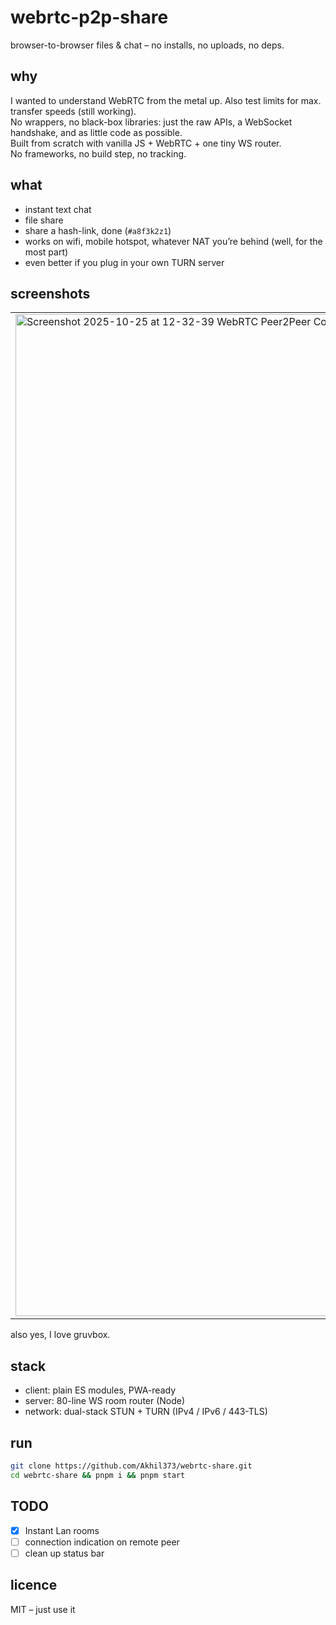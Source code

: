 # webrtc-p2p-share

browser-to-browser files & chat – no installs, no uploads, no deps.

## why

I wanted to understand WebRTC from the metal up. Also test limits for max. transfer speeds (still working).  
No wrappers, no black-box libraries: just the raw APIs, a WebSocket handshake, and as little code as possible.  
Built from scratch with vanilla JS + WebRTC + one tiny WS router.  
No frameworks, no build step, no tracking.

## what

- instant text chat
- file share
- share a hash-link, done (`#a8f3k2z1`)
- works on wifi, mobile hotspot, whatever NAT you’re behind (well, for the most part)
- even better if you plug in your own TURN server

## screenshots

<table>
  <td>
<img width="2440" height="1603" alt="Screenshot 2025-10-25 at 12-32-39 WebRTC Peer2Peer Connection" src="https://github.com/user-attachments/assets/018119b5-d26b-41cf-ad28-815098f4bc35" /></td>
  <td><img width="2438" height="1603" alt="Screenshot 2025-10-25 at 12-31-59 WebRTC Peer2Peer Connection" src="https://github.com/user-attachments/assets/41656b51-6f93-44c4-88d0-be0da3290249" /></td>
</table>
also yes, I love gruvbox.

## stack

- client: plain ES modules, PWA-ready
- server: 80-line WS room router (Node)
- network: dual-stack STUN + TURN (IPv4 / IPv6 / 443-TLS)

## run

```bash
git clone https://github.com/Akhil373/webrtc-share.git
cd webrtc-share && pnpm i && pnpm start
```

## TODO

- [x] Instant Lan rooms
- [ ] connection indication on remote peer
- [ ] clean up status bar

## licence

MIT – just use it
